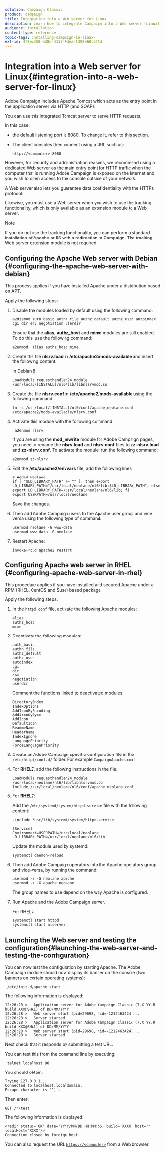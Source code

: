 ```yaml
---
solution: Campaign Classic
product: campaign
title: Integration into a Web server for Linux
description: Learn how to integrate Campaign into a Web server (Linux)
audience: installation
content-type: reference
topic-tags: installing-campaign-in-linux-
exl-id: 4f8ea358-a38d-4137-9dea-f398e60c5f5d
---
```

# Integration into a Web server for Linux{#integration-into-a-web-server-for-linux}

Adobe Campaign includes Apache Tomcat which acts as the entry point in the application server via HTTP (and SOAP).

You can use this integrated Tomcat server to serve HTTP requests.

In this case:

* the default listening port is 8080. To change it, refer to [this section](configure-tomcat.md).
* The client consoles then connect using a URL such as:

  ```
  http://<computer>:8080
  ```

However, for security and administration reasons, we recommend using a dedicated Web server as the main entry point for HTTP traffic when the computer that is running Adobe Campaign is exposed on the Internet and you wish to open access to the console outside of your network.

A Web server also lets you guarantee data confidentiality with the HTTPs protocol.

Likewise, you must use a Web server when you wish to use the tracking functionality, which is only available as an extension module to a Web server.

>[!NOTE]
>
>If you do not use the tracking functionality, you can perform a standard installation of Apache or IIS with a redirection to Campaign. The tracking Web server extension module is not required.

## Configuring the Apache Web server with Debian {#configuring-the-apache-web-server-with-debian}

This process applies if you have installed Apache under a distribution based on APT.

Apply the following steps:

1. Disable the modules loaded by default using the following command:

   ```
   a2dismod auth_basic authn_file authz_default authz_user autoindex cgi dir env negotiation userdir
   ```

   Ensure that the **alias**, **authz_host** and **mime** modules are still enabled. To do this, use the following command:

   ```
   a2enmod  alias authz_host mime
   ```

1. Create the file **nlsrv.load** in **/etc/apache2/mods-available** and insert the following content:

   In Debian 8:

   ```
   LoadModule requesthandler24_module /usr/local/[INSTALL]/nl6/lib/libnlsrvmod.so
   ```

1. Create the file **nlsrv.conf** in **/etc/apache2/mods-available** using the following command:

   ```
   ln -s /usr/local/[INSTALL]/nl6/conf/apache_neolane.conf /etc/apache2/mods-available/nlsrv.conf
   ```

1. Activate this module with the following command:

   ```
    a2enmod nlsrv
   ```

   If you are using the **mod_rewrite** module for Adobe Campaign pages, you need to rename the **nlsrv.load** and **nlsrv.conf** files to **zz-nlsrv.load** and **zz-nlsrv.conf**. To activate the module, run the following command:

   ```
   a2enmod zz-nlsrv
   ```

1. Edit the **/etc/apache2/envvars** file, add the following lines:

   ```
   # Added Neolane
   if [ "$LD_LIBRARY_PATH" != "" ]; then export LD_LIBRARY_PATH="/usr/local/neolane/nl6/lib:$LD_LIBRARY_PATH"; else export LD_LIBRARY_PATH=/usr/local/neolane/nl6/lib; fi
   export USERPATH=/usr/local/neolane
   ```

   Save the changes.

1. Then add Adobe Campaign users to the Apache user group and vice versa using the following type of command:

    ```
    usermod neolane -G www-data
    usermod www-data -G neolane
    ```

1. Restart Apache:

    ```
    invoke-rc.d apache2 restart
    ```

## Configuring Apache web server in RHEL {#configuring-apache-web-server-in-rhel}

This procedure applies if you have installed and secured Apache under a RPM (RHEL, CentOS and Suse) based package.

Apply the following steps:

1. In the `httpd.conf` file, activate the following Apache modules:

    ```
    alias
    authz_host
    mime
    ```

1. Deactivate the following modules:

    ```
    auth_basic
    authn_file
    authz_default
    authz_user
    autoindex
    cgi
    dir
    env
    negotiation
    userdir
    ```

   Comment the functions linked to deactivated modules:

    ```
    DirectoryIndex
    IndexOptions    
    AddIconByEncoding    
    AddIconByType    
    AddIcon    
    DefaultIcon    
    ReadmeName    
    HeaderName    
    IndexIgnore    
    LanguagePriority    
    ForceLanguagePriority
    ```

1. Create an Adobe Campaign specific configuration file in the `/etc/httpd/conf.d/` folder. For example `CampaignApache.conf`

1. For **RHEL7**, add the following instructions in the file:

    ```
    LoadModule requesthandler24_module /usr/local/neolane/nl6/lib/libnlsrvmod.so
    Include /usr/local/neolane/nl6/conf/apache_neolane.conf
    ```

1. For **RHEL7**:

   Add the `/etc/systemd/system/httpd.service` file with the following content:

    ```
    .include /usr/lib/systemd/system/httpd.service
    
    [Service]
    Environment=USERPATH=/usr/local/neolane LD_LIBRARY_PATH=/usr/local/neolane/nl6/lib
    ```

   Update the module used by systemd:

    ```
    systemctl daemon-reload
    ```

1. Then add Adobe Campaign operators into the Apache operators group and vice-versa, by running the command:

    ```
    usermod -a -G neolane apache
    usermod -a -G apache neolane
    ```

   The group names to use depend on the way Apache is configured.

1. Run Apache and the Adobe Campaign server.

   For RHEL7:

    ```
    systemctl start httpd
    systemctl start nlserver
    ```

## Launching the Web server and testing the configuration{#launching-the-web-server-and-testing-the-configuration}

You can now test the configuration by starting Apache. The Adobe Campaign module should now display its banner on the console (two banners on certain operating systems):

```
 /etc/init.d/apache start
```

The following information is displayed:

```
12:26:28 >   Application server for Adobe Campaign Classic (7.X YY.R build XXX@SHA1) of DD/MM/YYYY
12:26:28 >   Web server start (pid=29698, tid=-1212463424)...
12:26:28 >   Server started
12:26:28 >   Application server for Adobe Campaign Classic (7.X YY.R build XXX@SHA1) of DD/MM/YYYY
12:26:28 >   Web server start (pid=29698, tid=-1212463424)...
12:26:28 >   Server started
```

Next check that it responds by submitting a test URL.

You can test this from the command line by executing:

```
 telnet localhost 80  
```

You should obtain:

```
Trying 127.0.0.1...
Connected to localhost.localdomain.
Escape character is '^]'.
```

Then enter:

```
GET /r/test
```

The following information is displayed:

```
<redir status='OK' date='YYYY/MM/DD HH:MM:SS' build='XXXX' host='' localHost='XXXX'/>
Connection closed by foreign host.
```

You can also request the URL [`https://<computer>`](https://myserver.adobe.com/r/test) from a Web browser.
